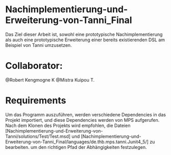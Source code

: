# Nachimplementierung-und-Erweiterung-von-Tanni_Final
Das Ziel dieser Arbeit ist, sowohl eine prototypische Nachimplementierung als auch eine prototypische Erweiterung einer bereits existierenden DSL am Beispiel von Tanni umzusetzen.


# Collaborator:
@Robert Kengmogne K
@Mistra Kuipou T.

# Requirements 
Um das Programm auszuführen, werden verschiedene Dependencies in das Projekt importiert, und diese Dependencies werden von MPS aufgerufen. Nach dem Klonen des Projekts wird empfohlen, die Dateien [Nachimplementierung-und-Erweiterung-von-Tanni/solutions/Test/Test.msd] und [Nachimplementierung-und-Erweiterung-von-Tanni_Final/languages/de.thb.mps.tanni.Junit4_5/] zu bearbeiten. um den richtigen Pfad der Abhängigkeiten festzulegen.
